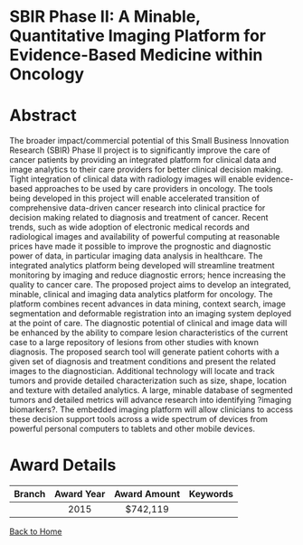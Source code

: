 
SBIR Phase II: A Minable, Quantitative Imaging Platform for Evidence-Based Medicine within Oncology
===================================================================================================

# Abstract


The broader impact/commercial potential of this Small Business Innovation Research (SBIR) Phase II project is to significantly improve the care of cancer patients by providing an integrated platform for clinical data and image analytics to their care providers for better clinical decision making. Tight integration of clinical data with radiology images will enable evidence-based approaches to be used by care providers in oncology. The tools being developed in this project will enable accelerated transition of comprehensive data-driven cancer research into clinical practice for decision making related to diagnosis and treatment of cancer. Recent trends, such as wide adoption of electronic medical records and radiological images and availability of powerful computing at reasonable prices have made it possible to improve the prognostic and diagnostic power of data, in particular imaging data analysis in healthcare. The integrated analytics platform being developed will streamline treatment monitoring by imaging and reduce diagnostic errors; hence increasing the quality to cancer care. The proposed project aims to develop an integrated, minable, clinical and imaging data analytics platform for oncology. The platform combines recent advances in data mining, context search, image segmentation and deformable registration into an imaging system deployed at the point of care. The diagnostic potential of clinical and image data will be enhanced by the ability to compare lesion characteristics of the current case to a large repository of lesions from other studies with known diagnosis. The proposed search tool will generate patient cohorts with a given set of diagnosis and treatment conditions and present the related images to the diagnostician. Additional technology will locate and track tumors and provide detailed characterization such as size, shape, location and texture with detailed analytics. A large, minable database of segmented tumors and detailed metrics will advance research into identifying ?imaging biomarkers?. The embedded imaging platform will allow clinicians to access these decision support tools across a wide spectrum of devices from powerful personal computers to tablets and other mobile devices.  

# Award Details

|Branch|Award Year|Award Amount|Keywords|
| :---: | :---: | :---: | :---: |
||2015|$742,119||
  
  


[Back to Home](https://github.com/chrischow/dod_sbir_awards/Reports/JT/#183)